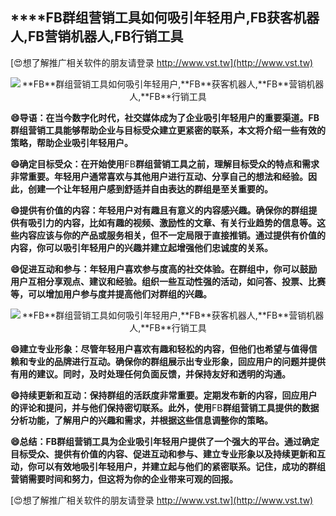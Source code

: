## ****FB**群组营销工具如何吸引年轻用户,**FB**获客机器人,**FB**营销机器人,**FB**行销工具**

[😍想了解推广相关软件的朋友请登录 http://www.vst.tw](http://www.vst.tw)

 <center><img src="https://vst.tw/MP4/tuiguang/png/0.png" alt="**FB**群组营销工具如何吸引年轻用户,**FB**获客机器人,**FB**营销机器人,**FB**行销工具"></center>

**😄导语：在当今数字化时代，社交媒体成为了企业吸引年轻用户的重要渠道。**FB**群组营销工具能够帮助企业与目标受众建立更紧密的联系，本文将介绍一些有效的策略，帮助企业吸引年轻用户。**

**😄确定目标受众：在开始使用**FB**群组营销工具之前，理解目标受众的特点和需求非常重要。年轻用户通常喜欢与其他用户进行互动、分享自己的想法和经验。因此，创建一个让年轻用户感到舒适并自由表达的群组是至关重要的。**

**😄提供有价值的内容：年轻用户对有趣且有意义的内容感兴趣。确保你的群组提供有吸引力的内容，比如有趣的视频、激励性的文章、有关行业趋势的信息等。这些内容应该与你的产品或服务相关，但不一定局限于直接推销。通过提供有价值的内容，你可以吸引年轻用户的兴趣并建立起增强他们忠诚度的关系。**

**😄促进互动和参与：年轻用户喜欢参与度高的社交体验。在群组中，你可以鼓励用户互相分享观点、建议和经验。组织一些互动性强的活动，如问答、投票、比赛等，可以增加用户参与度并提高他们对群组的兴趣。**

 <center><img src="https://vst.tw/MP4/tuiguang/png/7.png" alt="**FB**群组营销工具如何吸引年轻用户,**FB**获客机器人,**FB**营销机器人,**FB**行销工具"></center>

**😄建立专业形象：尽管年轻用户喜欢有趣和轻松的内容，但他们也希望与值得信赖和专业的品牌进行互动。确保你的群组展示出专业形象，回应用户的问题并提供有用的建议。同时，及时处理任何负面反馈，并保持友好和透明的沟通。**

**😄持续更新和互动：保持群组的活跃度非常重要。定期发布新的内容，回应用户的评论和提问，并与他们保持密切联系。此外，使用**FB**群组营销工具提供的数据分析功能，了解用户的兴趣和需求，并根据这些信息调整你的策略。**

**😄总结：**FB**群组营销工具为企业吸引年轻用户提供了一个强大的平台。通过确定目标受众、提供有价值的内容、促进互动和参与、建立专业形象以及持续更新和互动，你可以有效地吸引年轻用户，并建立起与他们的紧密联系。记住，成功的群组营销需要时间和努力，但这将为你的企业带来可观的回报。**

[😍想了解推广相关软件的朋友请登录 http://www.vst.tw](http://www.vst.tw)



